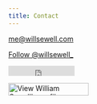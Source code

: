 ```yaml
---
title: Contact
---
```


<a href="mailto:me@willsewell.com">me@willsewell.com</a>

<a href="https://twitter.com/willsewell_" class="twitter-follow-button" data-show-count="false">Follow @willsewell_</a>
<script>!function(d,s,id){var js,fjs=d.getElementsByTagName(s)[0],p=/^http:/.test(d.location)?'http':'https';if(!d.getElementById(id)){js=d.createElement(s);js.id=id;js.src=p+'://platform.twitter.com/widgets.js';fjs.parentNode.insertBefore(js,fjs);}}(document, 'script', 'twitter-wjs');</script>

<p><iframe src="http://ghbtns.com/github-btn.html?user=willsewell&amp;type=follow" allowtransparency="true" frameborder="0" scrolling="0" width="132" height="20"></iframe></p>

<a href="http://uk.linkedin.com/in/willsewell" target="_blank">
    <img src="https://static.licdn.com/scds/common/u/img/webpromo/btn_viewmy_160x25.png" width="160" height="25" border="0" alt="View William Sewell's profile on LinkedIn">
</a>
